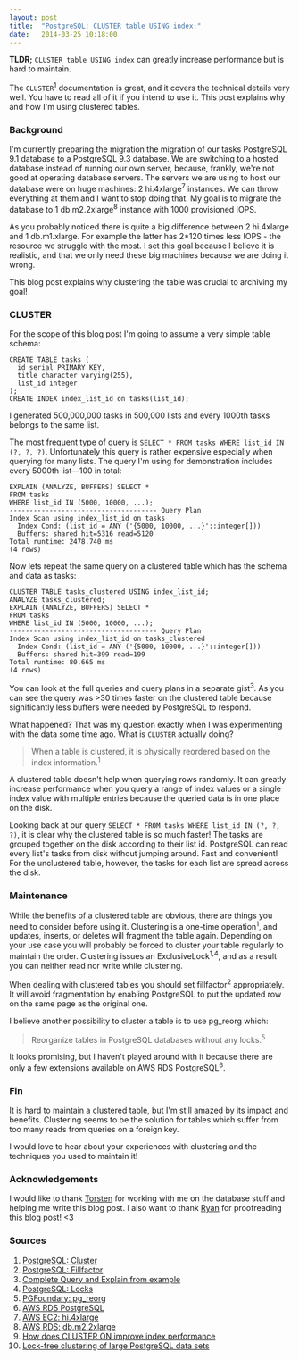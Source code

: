```yaml
---
layout: post
title:  "PostgreSQL: CLUSTER table USING index;"
date:   2014-03-25 10:18:00
---
```


__TLDR;__ `CLUSTER table USING index` can greatly increase performance but is hard to maintain.

The `CLUSTER`<sup>1</sup> documentation is great, and it covers the technical details very well. You have to read all of it if you intend to use it. This post explains why and how I'm using clustered tables.

### Background

I'm currently preparing the migration the migration of our tasks PostgreSQL 9.1 database to a PostgreSQL 9.3 database. We are switching to a hosted database instead of running our own server, because, frankly, we're not good at operating database servers. The servers we are using to host our database were on huge machines: 2 hi.4xlarge<sup>7</sup> instances. We can throw everything at them and I want to stop doing that. My goal is to migrate the database to 1 db.m2.2xlarge<sup>8</sup> instance with 1000 provisioned IOPS. 

As you probably noticed there is quite a big difference between 2 hi.4xlarge and 1 db.m1.xlarge. For example the latter has 2\*120 times less IOPS - the resource we struggle with the most. I set this goal because I believe it is realistic, and that we only need these big machines because we are doing it wrong.

This blog post explains why clustering the table was crucial to archiving my goal!

### CLUSTER

For the scope of this blog post I'm going to assume a very simple table schema:

```
CREATE TABLE tasks (
  id serial PRIMARY KEY, 
  title character varying(255), 
  list_id integer
);
CREATE INDEX index_list_id on tasks(list_id);
```

I generated 500,000,000 tasks in 500,000 lists and every 1000th tasks belongs to the same list.

The most frequent type of query is `SELECT * FROM tasks WHERE list_id IN (?, ?, ?)`. Unfortunately this query is rather expensive especially when querying for many lists. The query I'm using for demonstration includes every 5000th list&mdash;100 in total:

```
EXPLAIN (ANALYZE, BUFFERS) SELECT * 
FROM tasks 
WHERE list_id IN (5000, 10000, ...);
------------------------------------- Query Plan
Index Scan using index_list_id on tasks
  Index Cond: (list_id = ANY ('{5000, 10000, ...}'::integer[]))
  Buffers: shared hit=5316 read=5120
Total runtime: 2478.740 ms
(4 rows)
```

Now lets repeat the same query on a clustered table which has the schema and data as tasks:

```
CLUSTER TABLE tasks_clustered USING index_list_id;
ANALYZE tasks_clustered;
EXPLAIN (ANALYZE, BUFFERS) SELECT * 
FROM tasks 
WHERE list_id IN (5000, 10000, ...);
------------------------------------- Query Plan
Index Scan using index_list_id on tasks_clustered
  Index Cond: (list_id = ANY ('{5000, 10000, ...}'::integer[]))
  Buffers: shared hit=399 read=199
Total runtime: 80.665 ms
(4 rows)
```

You can look at the full queries and query plans in a separate gist<sup>3</sup>. As you can see the query was >30 times faster on the clustered table because significantly less buffers were needed by PostgreSQL to respond.

What happened? That was my question exactly when I was experimenting with the data some time ago. What is `CLUSTER` actually doing?

> When a table is clustered, it is physically reordered based on the index information.<sup>1</sup>

A clustered table doesn't help when querying rows randomly. It can greatly increase performance when you query a range of index values or a single index value with multiple entries because the queried data is in one place on the disk.

Looking back at our query `SELECT * FROM tasks WHERE list_id IN (?, ?, ?)`, it is clear why the clustered table is so much faster! The tasks are grouped together on the disk according to their list id. PostgreSQL can read every list's tasks from disk without jumping around. Fast and convenient! For the unclustered table, however, the tasks for each list are spread across the disk.

### Maintenance 

While the benefits of a clustered table are obvious, there are things you need to consider before using it. Clustering is a one-time operation<sup>1</sup>, and updates, inserts, or deletes will fragment the table again. Depending on your use case you will probably be forced to cluster your table regularly to maintain the order. Clustering issues an ExclusiveLock<sup>1,4</sup>, and as a result you can neither read nor write while clustering.

When dealing with clustered tables you should set fillfactor<sup>2</sup> appropriately. It will avoid fragmentation by enabling PostgreSQL to put the updated row on the same page as the original one.

I believe another possibility to cluster a table is to use pg\_reorg which:

> Reorganize tables in PostgreSQL databases without any locks.<sup>5</sup>

It looks promising, but I haven't played around with it because there are only a few extensions available on AWS RDS PostgreSQL<sup>6</sup>.


### Fin

It is hard to maintain a clustered table, but I'm still amazed by its impact and benefits. Clustering seems to be the solution for tables which suffer from too many reads from queries on a foreign key. 

I would love to hear about your experiences with clustering and the techniques you used to maintain it!

### Acknowledgements

I would like to thank [Torsten](http://torsten.io) for working with me on the database stuff and helping me write this blog post. I also want to thank [Ryan](http://rylev.github.io/words/) for proofreading this blog post! <3

### Sources

1. [PostgreSQL: Cluster](http://www.postgresql.org/docs/9.3/static/sql-cluster.html)
2. [PostgreSQL: Fillfactor](http://www.postgresql.org/docs/current/static/sql-createtable.html#SQL-CREATETABLE-STORAGE-PARAMETERS)
3. [Complete Query and Explain from example](https://gist.github.com/i0rek/163f59d850ac7a74157b)
4. [PostgreSQL: Locks](http://www.postgresql.org/docs/current/static/sql-lock.html)
5. [PGFoundary: pg_reorg](http://reorg.projects.pgfoundry.org/pg_reorg.html)
6. [AWS RDS PostgreSQL](http://docs.aws.amazon.com/AmazonRDS/latest/UserGuide/CHAP_PostgreSQL.html)
7. [AWS EC2: hi.4xlarge](http://docs.aws.amazon.com/AWSEC2/latest/UserGuide/storage_instances.html)
8. [AWS RDS: db.m2.2xlarge](http://docs.aws.amazon.com/AmazonRDS/latest/UserGuide/Concepts.DBInstanceClass.html)
9. [How does CLUSTER ON improve index performance](http://www.postgresonline.com/journal/index.php?/archives/10-How-does-CLUSTER-ON-improve-index-performance.html)
10. [Lock-free clustering of large PostgreSQL data sets](http://blog.chrishowie.com/2013/02/15/lock-free-clustering-of-large-postgresql-data-sets)
